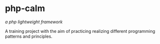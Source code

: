 # php-calm

*a php lightweight framework*

A training project with the aim of practicing realizing different programming patterns and principles.